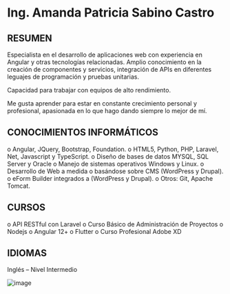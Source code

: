 # Ing. Amanda Patricia Sabino Castro 

## RESUMEN							               

Especialista en el desarrollo de aplicaciones web con experiencia en Angular y otras tecnologías relacionadas. Amplio conocimiento en la creación de componentes y servicios, integración de APIs en diferentes leguajes de programación y pruebas unitarias.

Capacidad para trabajar con equipos de alto rendimiento.

Me gusta aprender para estar en constante crecimiento personal y profesional, apasionada en lo que hago dando siempre lo mejor de mí.

## CONOCIMIENTOS INFORMÁTICOS

o	Angular, JQuery, Bootstrap, Foundation.
o	HTML5, Python, PHP, Laravel, Net, Javascript y TypeScript.
o	Diseño de bases de datos MYSQL, SQL Server y Oracle
o	Manejo de sistemas operativos Windows y Linux.
o	Desarrollo de Web a medida o basándose sobre CMS (WordPress y Drupal).
o	eForm Builder integrados a (WordPress y Drupal).
o	Otros: Git, Apache Tomcat.



## CURSOS

o	API RESTful con Laravel
o	Curso Básico de Administración de Proyectos
o	Nodejs
o	Angular 12+
o	Flutter
o	Curso Profesional Adobe XD


## IDIOMAS

Inglés – Nivel Intermedio

![image](https://github.com/amandas91/amandas91/assets/36286519/bdab2d98-3892-4090-b4ab-e9211ce83bd6)




<!--
**amandas91/amandas91** is a ✨ _special_ ✨ repository because its `README.md` (this file) appears on your GitHub profile.

Here are some ideas to get you started:

- 🔭 I’m currently working on ...
- 🌱 I’m currently learning ...
- 👯 I’m looking to collaborate on ...
- 🤔 I’m looking for help with ...
- 💬 Ask me about ...
- 📫 How to reach me: ...
- 😄 Pronouns: ...
- ⚡ Fun fact: ...
-->
